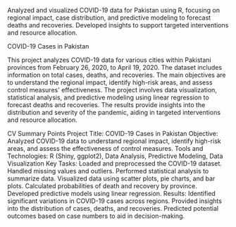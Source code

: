 Analyzed and visualized COVID-19 data for Pakistan using R, focusing on regional impact, case distribution, and predictive modeling to forecast deaths and recoveries. Developed insights to support targeted interventions and resource allocation.

COVID-19 Cases in Pakistan

This project analyzes COVID-19 data for various cities within Pakistani provinces from February 26, 2020, to April 19, 2020. The dataset includes information on total cases, deaths, and recoveries. The main objectives are to understand the regional impact, identify high-risk areas, and assess control measures' effectiveness. The project involves data visualization, statistical analysis, and predictive modeling using linear regression to forecast deaths and recoveries. The results provide insights into the distribution and severity of the pandemic, aiding in targeted interventions and resource allocation.

CV Summary Points
Project Title: COVID-19 Cases in Pakistan
Objective: Analyzed COVID-19 data to understand regional impact, identify high-risk areas, and assess the effectiveness of control measures.
Tools and Technologies: R (Shiny, ggplot2), Data Analysis, Predictive Modeling, Data Visualization
Key Tasks:
Loaded and preprocessed the COVID-19 dataset.
Handled missing values and outliers.
Performed statistical analysis to summarize data.
Visualized data using scatter plots, pie charts, and bar plots.
Calculated probabilities of death and recovery by province.
Developed predictive models using linear regression.
Results:
Identified significant variations in COVID-19 cases across regions.
Provided insights into the distribution of cases, deaths, and recoveries.
Predicted potential outcomes based on case numbers to aid in decision-making.
